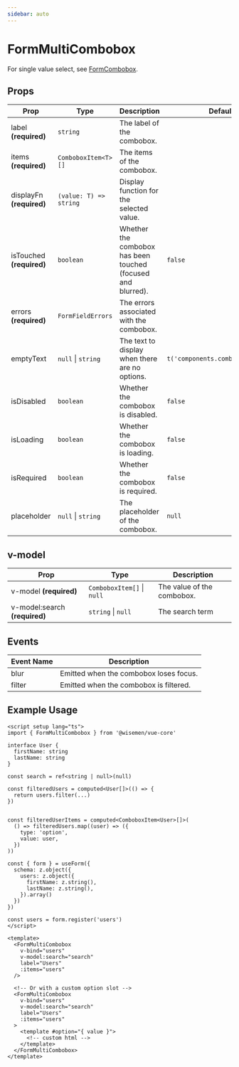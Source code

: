 ```yaml
---
sidebar: auto
---
```


# FormMultiCombobox

For single value select, see [FormCombobox](/components/form-combobox.md).

## Props

| Prop       | Type                      | Description                                                  | Default          |
|------------|---------------------------|--------------------------------------------------------------|------------------|
| label **(required)**      | `string`                  | The label of the combobox.                                   |                 |
| items **(required)**    | `ComboboxItem<T>[]`           | The items of the combobox.                                 |                 |
| displayFn  **(required)**      | `(value: T) => string` | Display function for the selected value.                           |                                  |
| isTouched **(required)**  | `boolean`                 | Whether the combobox has been touched (focused and blurred). | `false`          |
| errors **(required)**     | `FormFieldErrors`         | The errors associated with the combobox.                     |                 |
| emptyText  | `null` \| `string`          | The text to display when there are no options.               | `t('components.combobox.empty')` |
| isDisabled | `boolean`                 | Whether the combobox is disabled.                            | `false`          |
| isLoading  | `boolean`                 | Whether the combobox is loading.                             | `false`          |
| isRequired | `boolean`                 | Whether the combobox is required.                            | `false`          |
| placeholder| `null` \| `string`          | The placeholder of the combobox.                             | `null`           |

## v-model

| Prop       | Type          | Description                               |
|------------|---------------|-------------------------------------------|
| v-model **(required)** | `ComboboxItem[]` \| `null` | The value of the combobox.                |
| v-model:search **(required)** | `string` \| `null` | The search term                |

## Events

| Event Name  | Description                                          |
|-------------|------------------------------------------------------|
| blur        | Emitted when the combobox loses focus.               |
| filter      | Emitted when the combobox is filtered.              |

## Example Usage

```vue
<script setup lang="ts">
import { FormMultiCombobox } from '@wisemen/vue-core'

interface User {
  firstName: string
  lastName: string
}

const search = ref<string | null>(null)

const filteredUsers = computed<User[]>(() => {
  return users.filter(...)
})


const filteredUserItems = computed<ComboboxItem<User>[]>(
  () => filteredUsers.map((user) => ({
    type: 'option',
    value: user,
  })
))

const { form } = useForm({
  schema: z.object({
    users: z.object({
      firstName: z.string(),
      lastName: z.string(),
    }).array()
  })
})

const users = form.register('users')
</script>

<template>
  <FormMultiCombobox
    v-bind="users"
    v-model:search="search"
    label="Users"
    :items="users"
  />

  <!-- Or with a custom option slot -->
  <FormMultiCombobox 
    v-bind="users"
    v-model:search="search"
    label="Users"
    :items="users"
  >
    <template #option="{ value }">
      <!-- custom html -->
    </template>
  </FormMultiCombobox>
</template>
